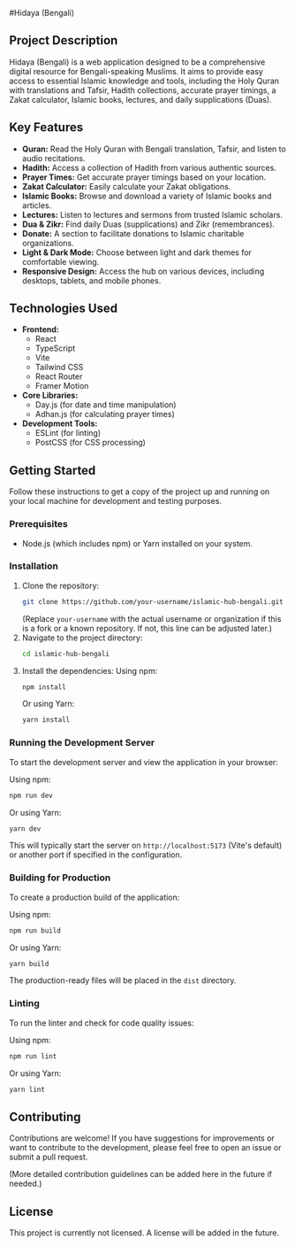 #Hidaya (Bengali)

## Project Description

Hidaya (Bengali) is a web application designed to be a comprehensive digital resource for Bengali-speaking Muslims. It aims to provide easy access to essential Islamic knowledge and tools, including the Holy Quran with translations and Tafsir, Hadith collections, accurate prayer timings, a Zakat calculator, Islamic books, lectures, and daily supplications (Duas).

## Key Features

*   **Quran:** Read the Holy Quran with Bengali translation, Tafsir, and listen to audio recitations.
*   **Hadith:** Access a collection of Hadith from various authentic sources.
*   **Prayer Times:** Get accurate prayer timings based on your location.
*   **Zakat Calculator:** Easily calculate your Zakat obligations.
*   **Islamic Books:** Browse and download a variety of Islamic books and articles.
*   **Lectures:** Listen to lectures and sermons from trusted Islamic scholars.
*   **Dua & Zikr:** Find daily Duas (supplications) and Zikr (remembrances).
*   **Donate:** A section to facilitate donations to Islamic charitable organizations.
*   **Light & Dark Mode:** Choose between light and dark themes for comfortable viewing.
*   **Responsive Design:** Access the hub on various devices, including desktops, tablets, and mobile phones.

## Technologies Used

*   **Frontend:**
    *   React
    *   TypeScript
    *   Vite
    *   Tailwind CSS
    *   React Router
    *   Framer Motion
*   **Core Libraries:**
    *   Day.js (for date and time manipulation)
    *   Adhan.js (for calculating prayer times)
*   **Development Tools:**
    *   ESLint (for linting)
    *   PostCSS (for CSS processing)

## Getting Started

Follow these instructions to get a copy of the project up and running on your local machine for development and testing purposes.

### Prerequisites

*   Node.js (which includes npm) or Yarn installed on your system.

### Installation

1.  Clone the repository:
    ```bash
    git clone https://github.com/your-username/islamic-hub-bengali.git
    ```
    (Replace `your-username` with the actual username or organization if this is a fork or a known repository. If not, this line can be adjusted later.)
2.  Navigate to the project directory:
    ```bash
    cd islamic-hub-bengali
    ```
3.  Install the dependencies:
    Using npm:
    ```bash
    npm install
    ```
    Or using Yarn:
    ```bash
    yarn install
    ```

### Running the Development Server

To start the development server and view the application in your browser:

Using npm:
```bash
npm run dev
```
Or using Yarn:
```bash
yarn dev
```
This will typically start the server on `http://localhost:5173` (Vite's default) or another port if specified in the configuration.

### Building for Production

To create a production build of the application:

Using npm:
```bash
npm run build
```
Or using Yarn:
```bash
yarn build
```
The production-ready files will be placed in the `dist` directory.

### Linting

To run the linter and check for code quality issues:

Using npm:
```bash
npm run lint
```
Or using Yarn:
```bash
yarn lint
```

## Contributing

Contributions are welcome! If you have suggestions for improvements or want to contribute to the development, please feel free to open an issue or submit a pull request.

(More detailed contribution guidelines can be added here in the future if needed.)

## License

This project is currently not licensed. A license will be added in the future.
